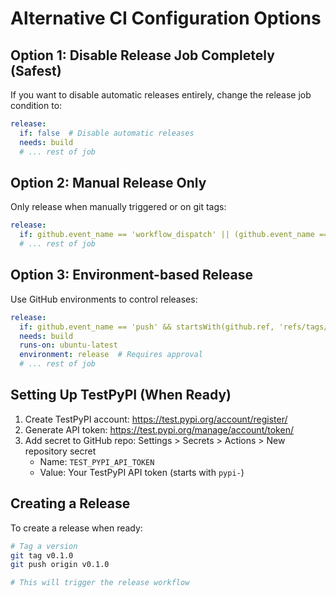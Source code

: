 # Alternative CI Configuration Options

## Option 1: Disable Release Job Completely (Safest)
If you want to disable automatic releases entirely, change the release job condition to:

```yaml
release:
  if: false  # Disable automatic releases
  needs: build
  # ... rest of job
```

## Option 2: Manual Release Only
Only release when manually triggered or on git tags:

```yaml
release:
  if: github.event_name == 'workflow_dispatch' || (github.event_name == 'push' && startsWith(github.ref, 'refs/tags/'))
  # ... rest of job
```

## Option 3: Environment-based Release
Use GitHub environments to control releases:

```yaml
release:
  if: github.event_name == 'push' && startsWith(github.ref, 'refs/tags/')
  needs: build
  runs-on: ubuntu-latest
  environment: release  # Requires approval
  # ... rest of job
```

## Setting Up TestPyPI (When Ready)

1. Create TestPyPI account: https://test.pypi.org/account/register/
2. Generate API token: https://test.pypi.org/manage/account/token/
3. Add secret to GitHub repo: Settings > Secrets > Actions > New repository secret
   - Name: `TEST_PYPI_API_TOKEN`
   - Value: Your TestPyPI API token (starts with `pypi-`)

## Creating a Release

To create a release when ready:

```bash
# Tag a version
git tag v0.1.0
git push origin v0.1.0

# This will trigger the release workflow
```